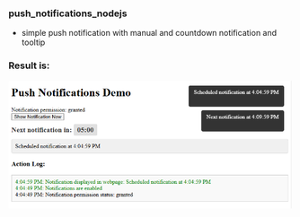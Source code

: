 ### push_notifications_nodejs

- simple push notification with manual and countdown notification and tooltip

### Result is:

![alt notification_push_browser image ](notification_push_browser.png)
